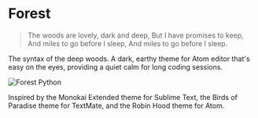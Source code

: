 # Forest

> The woods are lovely, dark and deep,
> But I have promises to keep,
> And miles to go before I sleep,
> And miles to go before I sleep.

The syntax of the deep woods. A dark, earthy theme for Atom editor that's easy on the eyes, providing a quiet calm for long coding sessions.

![Forest Python](http://i.imgur.com/WYmW47E.png)

Inspired by the Monokai Extended theme for Sublime Text, the Birds of Paradise theme for TextMate, and the Robin Hood theme for Atom.
